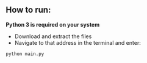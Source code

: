## How to run:
**Python 3 is required on your system**
+ Download and extract the files
+ Navigate to that address in the terminal and enter:
```terminal
python main.py
```
